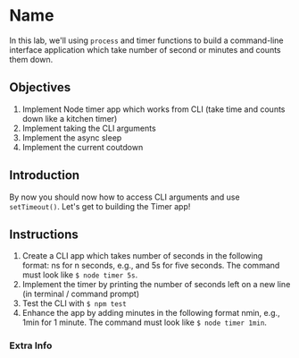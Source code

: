 # Name

In this lab, we'll using `process` and timer functions to build a command-line interface application which take number of second or minutes and counts them down.

## Objectives

1. Implement Node timer app which works from CLI (take time and counts down like a kitchen timer)
1. Implement taking the CLI arguments
1. Implement the async sleep
1. Implement the current coutdown 


## Introduction

By now you should now how to access CLI arguments and use `setTimeout()`. Let's get to building the Timer app!

## Instructions

1. Create a CLI app which takes number of seconds in the following format: ns for n seconds, e.g., and 5s for five seconds. The command must look like `$ node timer 5s`.
2. Implement the timer by printing the number of seconds left on a new line (in terminal / command prompt)
3. Test the CLI with `$ npm test`
4. Enhance the app by adding minutes in the following format nmin, e.g., 1min for 1 minute. The command must look like `$ node timer 1min`.


### Extra Info


